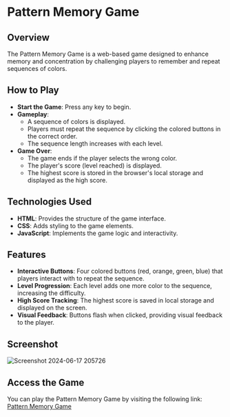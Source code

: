 # Pattern Memory Game

## Overview
The Pattern Memory Game is a web-based game designed to enhance memory and concentration by challenging players to remember and repeat sequences of colors. 

## How to Play
- **Start the Game**: Press any key to begin.
- **Gameplay**:
  - A sequence of colors is displayed.
  - Players must repeat the sequence by clicking the colored buttons in the correct order.
  - The sequence length increases with each level.
- **Game Over**:
  - The game ends if the player selects the wrong color.
  - The player's score (level reached) is displayed.
  - The highest score is stored in the browser's local storage and displayed as the high score.

## Technologies Used
- **HTML**: Provides the structure of the game interface.
- **CSS**: Adds styling to the game elements.
- **JavaScript**: Implements the game logic and interactivity.

## Features
- **Interactive Buttons**: Four colored buttons (red, orange, green, blue) that players interact with to repeat the sequence.
- **Level Progression**: Each level adds one more color to the sequence, increasing the difficulty.
- **High Score Tracking**: The highest score is saved in local storage and displayed on the screen.
- **Visual Feedback**: Buttons flash when clicked, providing visual feedback to the player.

## Screenshot
![Screenshot 2024-06-17 205726](https://github.com/KUNALCHOURE/PATTERN-MEMORY-GAME/assets/147177836/1ec437ae-280f-4054-a928-00c1c62d12b6)
## Access the Game
You can play the Pattern Memory Game by visiting the following link: [Pattern Memory Game](https://kunalchoure.github.io/PATTERN-MEMORY-GAME/)

